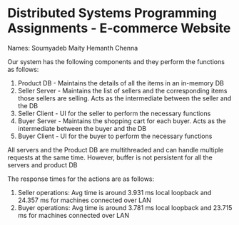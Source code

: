 # Distributed Systems Programming Assignments - E-commerce Website

Names:
Soumyadeb Maity
Hemanth Chenna

Our system has the following components and they perform the functions as follows:
1) Product DB - Maintains the details of all the items in an in-memory DB
2) Seller Server - Maintains the list of sellers and the corresponding items those sellers are selling. Acts as the intermediate between the seller and the DB
3) Seller Client - UI for the seller to perform the necessary functions
4) Buyer Server - Maintains the shopping cart for each buyer. Acts as the intermediate between the buyer and the DB
5) Buyer Client - UI for the buyer to perform the necessary functions

All servers and the Product DB are multithreaded and can handle multiple requests at the same time.
However, buffer is not persistent for all the servers and product DB

The response times for the actions are as follows:
1) Seller operations: Avg time is around 3.931 ms local loopback and 24.357 ms for machines connected over LAN
2) Buyer operations: Avg time is around 3.781 ms local loopback and 23.715 ms for machines connected over LAN
